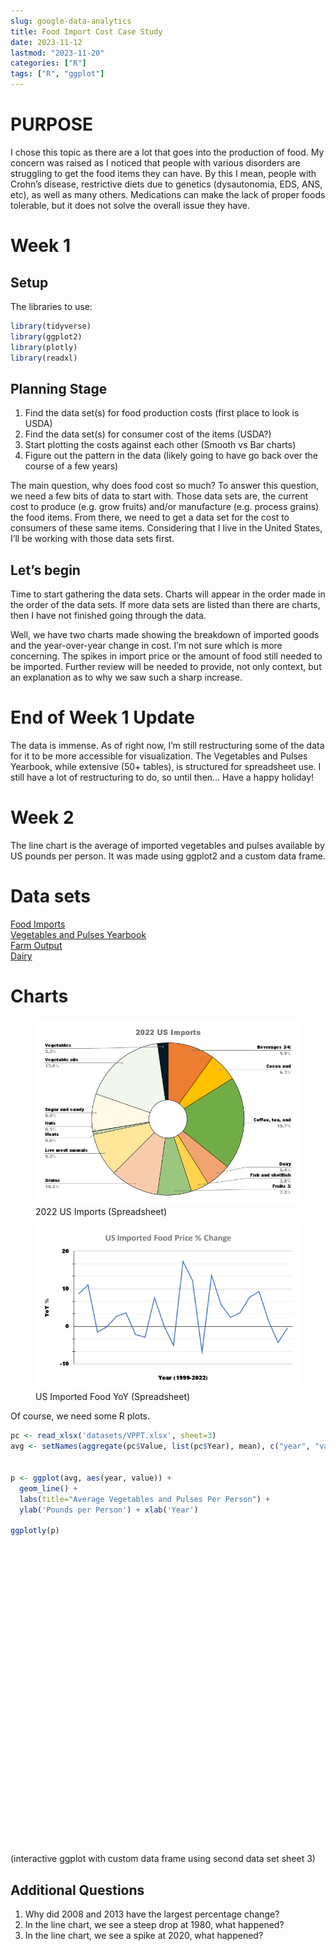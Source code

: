 ```yaml
---
slug: google-data-analytics
title: Food Import Cost Case Study
date: 2023-11-12
lastmod: "2023-11-20"
categories: ["R"]
tags: ["R", "ggplot"]
---
```


<script src="{{< blogdown/postref >}}index_files/htmlwidgets/htmlwidgets.js"></script>
<script src="{{< blogdown/postref >}}index_files/plotly-binding/plotly.js"></script>
<script src="{{< blogdown/postref >}}index_files/typedarray/typedarray.min.js"></script>
<script src="{{< blogdown/postref >}}index_files/jquery/jquery.min.js"></script>
<link href="{{< blogdown/postref >}}index_files/crosstalk/css/crosstalk.min.css" rel="stylesheet" />
<script src="{{< blogdown/postref >}}index_files/crosstalk/js/crosstalk.min.js"></script>
<link href="{{< blogdown/postref >}}index_files/plotly-htmlwidgets-css/plotly-htmlwidgets.css" rel="stylesheet" />
<script src="{{< blogdown/postref >}}index_files/plotly-main/plotly-latest.min.js"></script>

# PURPOSE

I chose this topic as there are a lot that goes into the production of food. My concern was raised as I noticed that people with various disorders are struggling to get the food items they can have. By this I mean, people with Crohn’s disease, restrictive diets due to genetics (dysautonomia, EDS, ANS, etc), as well as many others. Medications can make the lack of proper foods tolerable, but it does not solve the overall issue they have.

# Week 1

## Setup

The libraries to use:

``` r
library(tidyverse)
library(ggplot2)
library(plotly)
library(readxl)
```

## Planning Stage

1)  Find the data set(s) for food production costs (first place to look is USDA)  
2)  Find the data set(s) for consumer cost of the items (USDA?)  
3)  Start plotting the costs against each other (Smooth vs Bar charts)  
4)  Figure out the pattern in the data (likely going to have go back over the course of a few years)

The main question, why does food cost so much? To answer this question, we need a few bits of data to start with. Those data sets are, the current cost to produce (e.g. grow fruits) and/or manufacture (e.g. process grains) the food items. From there, we need to get a data set for the cost to consumers of these same items. Considering that I live in the United States, I’ll be working with those data sets first.

## Let’s begin

Time to start gathering the data sets. Charts will appear in the order made in the order of the data sets. If more data sets are listed than there are charts, then I have not finished going through the data.

Well, we have two charts made showing the breakdown of imported goods and the year-over-year change in cost. I’m not sure which is more concerning. The spikes in import price or the amount of food still needed to be imported. Further review will be needed to provide, not only context, but an explanation as to why we saw such a sharp increase.

# End of Week 1 Update

The data is immense. As of right now, I’m still restructuring some of the data for it to be more accessible for visualization. The Vegetables and Pulses Yearbook, while extensive (50+ tables), is structured for spreadsheet use. I still have a lot of restructuring to do, so until then… Have a happy holiday!

# Week 2

The line chart is the average of imported vegetables and pulses available by US pounds per person. It was made using ggplot2 and a custom data frame.

# Data sets

[Food Imports](https://www.ers.usda.gov/data-products/u-s-food-imports/)  
[Vegetables and Pulses Yearbook](https://www.ers.usda.gov/data-products/vegetables-and-pulses-data/vegetables-and-pulses-yearbook-tables/)  
[Farm Output](https://www.ers.usda.gov/data-products/agricultural-productivity-in-the-u-s/)  
[Dairy](https://www.ers.usda.gov/data-products/dairy-data.aspx)

# Charts

<figure>
<img src="img/2022-US-Imports.png" alt="2022 US Imports (Spreadsheet)" />
<figcaption aria-hidden="true">2022 US Imports (Spreadsheet)</figcaption>
</figure>

<figure>
<img src="img/US-Imported-Food-Price-Change.png" alt="US Imported Food YoY (Spreadsheet)" />
<figcaption aria-hidden="true">US Imported Food YoY (Spreadsheet)</figcaption>
</figure>

Of course, we need some R plots.

``` r
pc <- read_xlsx('datasets/VPPT.xlsx', sheet=3)
avg <- setNames(aggregate(pc$Value, list(pc$Year), mean), c("year", "value"))


p <- ggplot(avg, aes(year, value)) +
  geom_line() +
  labs(title="Average Vegetables and Pulses Per Person") +
  ylab('Pounds per Person') + xlab('Year')

ggplotly(p)
```

<div class="plotly html-widget html-fill-item-overflow-hidden html-fill-item" id="htmlwidget-1" style="width:672px;height:480px;"></div>
<script type="application/json" data-for="htmlwidget-1">{"x":{"data":[{"x":[1970,1971,1972,1973,1974,1975,1976,1977,1978,1979,1980,1981,1982,1983,1984,1985,1986,1987,1988,1989,1990,1991,1992,1993,1994,1995,1996,1997,1998,1999,2000,2001,2002,2003,2004,2005,2006,2007,2008,2009,2010,2011,2012,2013,2014,2015,2016,2017,2018,2019,2020,2021,2022],"y":[9.0379536647137702,9.1932120562368791,9.1450613043701097,9.0574848627487849,8.9160677979117526,8.9084510071584031,9.2028732302784899,9.1716967917406205,8.9235057519514154,9.1061743887891122,7.5095226183668569,7.3746323853892841,7.4202831249205019,7.4444239928177396,7.856779535858772,7.8237856896772868,7.7979618906711012,7.9110986531381622,7.9707328209773207,8.2662091515124754,8.2663107753110907,8.41190652339181,8.3281632926170577,8.5820366040997662,8.6716207963097443,8.5721268396998358,8.7440424075242671,8.3697622452887508,8.3118878359911879,8.397161670478356,8.3840966941988171,8.1460082943808878,8.1900662395931398,8.3128024235347429,8.3759553271910718,8.2806888051824963,8.053779325282747,8.0986649752745237,7.8623003530391902,7.894175383807851,7.9718632418239732,7.6603105877473441,7.8335731089435603,7.6058985718382681,7.7254290463971431,7.5563884790379774,7.9184809712298341,7.9897994915726676,8.0751986316257796,7.7270195104326671,8.9948069451244361,8.7050538480734136,8.7455884304787546],"text":["year: 1970<br />value: 9.037954","year: 1971<br />value: 9.193212","year: 1972<br />value: 9.145061","year: 1973<br />value: 9.057485","year: 1974<br />value: 8.916068","year: 1975<br />value: 8.908451","year: 1976<br />value: 9.202873","year: 1977<br />value: 9.171697","year: 1978<br />value: 8.923506","year: 1979<br />value: 9.106174","year: 1980<br />value: 7.509523","year: 1981<br />value: 7.374632","year: 1982<br />value: 7.420283","year: 1983<br />value: 7.444424","year: 1984<br />value: 7.856780","year: 1985<br />value: 7.823786","year: 1986<br />value: 7.797962","year: 1987<br />value: 7.911099","year: 1988<br />value: 7.970733","year: 1989<br />value: 8.266209","year: 1990<br />value: 8.266311","year: 1991<br />value: 8.411907","year: 1992<br />value: 8.328163","year: 1993<br />value: 8.582037","year: 1994<br />value: 8.671621","year: 1995<br />value: 8.572127","year: 1996<br />value: 8.744042","year: 1997<br />value: 8.369762","year: 1998<br />value: 8.311888","year: 1999<br />value: 8.397162","year: 2000<br />value: 8.384097","year: 2001<br />value: 8.146008","year: 2002<br />value: 8.190066","year: 2003<br />value: 8.312802","year: 2004<br />value: 8.375955","year: 2005<br />value: 8.280689","year: 2006<br />value: 8.053779","year: 2007<br />value: 8.098665","year: 2008<br />value: 7.862300","year: 2009<br />value: 7.894175","year: 2010<br />value: 7.971863","year: 2011<br />value: 7.660311","year: 2012<br />value: 7.833573","year: 2013<br />value: 7.605899","year: 2014<br />value: 7.725429","year: 2015<br />value: 7.556388","year: 2016<br />value: 7.918481","year: 2017<br />value: 7.989799","year: 2018<br />value: 8.075199","year: 2019<br />value: 7.727020","year: 2020<br />value: 8.994807","year: 2021<br />value: 8.705054","year: 2022<br />value: 8.745588"],"type":"scatter","mode":"lines","line":{"width":1.8897637795275593,"color":"rgba(0,0,0,1)","dash":"solid"},"hoveron":"points","showlegend":false,"xaxis":"x","yaxis":"y","hoverinfo":"text","frame":null}],"layout":{"margin":{"t":43.762557077625573,"r":7.3059360730593621,"b":40.182648401826491,"l":43.105022831050235},"plot_bgcolor":"rgba(235,235,235,1)","paper_bgcolor":"rgba(255,255,255,1)","font":{"color":"rgba(0,0,0,1)","family":"","size":14.611872146118724},"title":{"text":"Average Vegetables and Pulses Per Person","font":{"color":"rgba(0,0,0,1)","family":"","size":17.534246575342465},"x":0,"xref":"paper"},"xaxis":{"domain":[0,1],"automargin":true,"type":"linear","autorange":false,"range":[1967.4000000000001,2024.5999999999999],"tickmode":"array","ticktext":["1970","1980","1990","2000","2010","2020"],"tickvals":[1970,1980,1990,2000,2010,2020],"categoryorder":"array","categoryarray":["1970","1980","1990","2000","2010","2020"],"nticks":null,"ticks":"outside","tickcolor":"rgba(51,51,51,1)","ticklen":3.6529680365296811,"tickwidth":0.66417600664176002,"showticklabels":true,"tickfont":{"color":"rgba(77,77,77,1)","family":"","size":11.68949771689498},"tickangle":-0,"showline":false,"linecolor":null,"linewidth":0,"showgrid":true,"gridcolor":"rgba(255,255,255,1)","gridwidth":0.66417600664176002,"zeroline":false,"anchor":"y","title":{"text":"Year","font":{"color":"rgba(0,0,0,1)","family":"","size":14.611872146118724}},"hoverformat":".2f"},"yaxis":{"domain":[0,1],"automargin":true,"type":"linear","autorange":false,"range":[7.2832203431448237,9.2942852725229503],"tickmode":"array","ticktext":["7.5","8.0","8.5","9.0"],"tickvals":[7.5,8,8.5,9],"categoryorder":"array","categoryarray":["7.5","8.0","8.5","9.0"],"nticks":null,"ticks":"outside","tickcolor":"rgba(51,51,51,1)","ticklen":3.6529680365296811,"tickwidth":0.66417600664176002,"showticklabels":true,"tickfont":{"color":"rgba(77,77,77,1)","family":"","size":11.68949771689498},"tickangle":-0,"showline":false,"linecolor":null,"linewidth":0,"showgrid":true,"gridcolor":"rgba(255,255,255,1)","gridwidth":0.66417600664176002,"zeroline":false,"anchor":"x","title":{"text":"Pounds per Person","font":{"color":"rgba(0,0,0,1)","family":"","size":14.611872146118724}},"hoverformat":".2f"},"shapes":[{"type":"rect","fillcolor":null,"line":{"color":null,"width":0,"linetype":[]},"yref":"paper","xref":"paper","x0":0,"x1":1,"y0":0,"y1":1}],"showlegend":false,"legend":{"bgcolor":"rgba(255,255,255,1)","bordercolor":"transparent","borderwidth":1.8897637795275593,"font":{"color":"rgba(0,0,0,1)","family":"","size":11.68949771689498}},"hovermode":"closest","barmode":"relative"},"config":{"doubleClick":"reset","modeBarButtonsToAdd":["hoverclosest","hovercompare"],"showSendToCloud":false},"source":"A","attrs":{"3a301b087410":{"x":{},"y":{},"type":"scatter"}},"cur_data":"3a301b087410","visdat":{"3a301b087410":["function (y) ","x"]},"highlight":{"on":"plotly_click","persistent":false,"dynamic":false,"selectize":false,"opacityDim":0.20000000000000001,"selected":{"opacity":1},"debounce":0},"shinyEvents":["plotly_hover","plotly_click","plotly_selected","plotly_relayout","plotly_brushed","plotly_brushing","plotly_clickannotation","plotly_doubleclick","plotly_deselect","plotly_afterplot","plotly_sunburstclick"],"base_url":"https://plot.ly"},"evals":[],"jsHooks":[]}</script>

(interactive ggplot with custom data frame using second data set sheet 3)

## Additional Questions

1.  Why did 2008 and 2013 have the largest percentage change?
2.  In the line chart, we see a steep drop at 1980, what happened?
3.  In the line chart, we see a spike at 2020, what happened?
